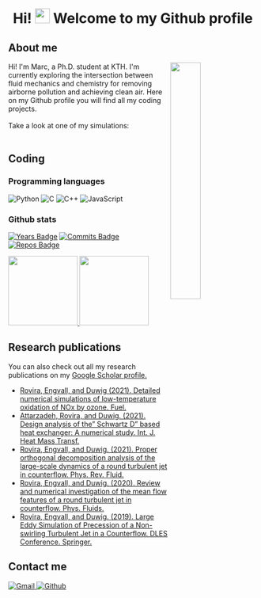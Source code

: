 [comment]: <> (Ideas to expand this README in the future: https://github.com/abhisheknaiidu/awesome-github-profile-readme)

<h1 align="center"> Hi! <img src="https://raw.githubusercontent.com/aemmadi/aemmadi/master/wave.gif" width="30px"> Welcome to my Github profile </h1>

<h2 align="left"> About me </h2>

<a href="https://doi.org/10.1103/PhysRevFluids.6.014701">
  <img src="./jet.gif" align="right" width="35%"/>
</a>

<p>
  Hi! I'm Marc, a Ph.D. student at KTH. I'm currently exploring the intersection between fluid mechanics and chemistry for removing airborne pollution and achieving clean air. Here on my Github profile you will find all my coding projects. <br> <br>
  Take a look at one of my simulations: <br> <br>
</p>

<h2 align="left"> Coding </h2>

<h3 align="left"> Programming languages </h3>

![Python](https://img.shields.io/badge/-Python-000?&logo=Python)
![C](https://img.shields.io/badge/-C-000?&logo=C)
![C++](https://img.shields.io/badge/-C++-000?&logo=c%2b%2b&logoColor=00599C)
![JavaScript](https://img.shields.io/badge/-JavaScript-000?&logo=JavaScript) <br>

<h3 align="left"> Github stats </h3>

[![Years Badge](https://badges.pufler.dev/years/marrov)](https://badges.pufler.dev)
[![Commits Badge](https://badges.pufler.dev/commits/monthly/marrov)](https://badges.pufler.dev)
[![Repos Badge](https://badges.pufler.dev/repos/marrov)](https://badges.pufler.dev) <br>

<a href="https://github.com/marrov">
  <img height="140px" src="https://github-readme-stats.vercel.app/api?username=marrov&hide_title=true&hide_border=false&show_icons=true&include_all_commits=true&count_private=true&line_height=22&theme=dark" /> <img height="140px" src="https://github-readme-stats.vercel.app/api/top-langs/?username=marrov&hide=cmake,fortran,cuda&hide_title=true&hide_border=false&layout=compact&langs_count=6&theme=dark" />
</a>

<h2 align="left">Research publications</h2>

<p>
  You can also check out all my research publications on my <a href="https://scholar.google.com/citations?user=wEZyfUcAAAAJ&hl=es&oi=sra">Google Scholar profile.</a><br>
</p>

<ul>
  <li><a href="https://doi.org/10.1016/j.fuel.2021.121238">Rovira, Engvall, and Duwig (2021). Detailed numerical simulations of low-temperature oxidation of NOx by ozone. Fuel.</a></li>
  <li><a href="https://doi.org/10.1016/j.ijheatmasstransfer.2021.121415">Attarzadeh, Rovira, and Duwig. (2021). Design analysis of the” Schwartz D” based heat exchanger: A numerical study. Int. J. Heat Mass Transf.</a></li>
  <li><a href="https://doi.org/10.1103/PhysRevFluids.6.014701">Rovira, Engvall, and Duwig. (2021). Proper orthogonal decomposition analysis of the large-scale dynamics of a round turbulent jet in counterflow. Phys. Rev. Fluid.</a></li>
  <li><a href="https://doi.org/10.1063/5.0003239">Rovira, Engvall, and Duwig. (2020). Review and numerical investigation of the mean flow features of a round turbulent jet in counterflow. Phys. Fluids.</a></li>
  <li><a href="https://doi.org/10.1007/978-3-030-42822-8_10">Rovira, Engvall, and Duwig. (2019). Large Eddy Simulation of Precession of a Non-swirling Turbulent Jet in a Counterflow. DLES Conference. Springer.</a></li>
</ul>

<h2 align="left"> Contact me </h2>

<p>
  <a href="mailto:marcrovirasacie@gmail.com">
    <img alt="Gmail" src="https://img.shields.io/badge/Gmail-%23BB001B.svg?&style=for-the-badge&logo=Gmail&logoColor=white" />
  </a>
  <a href="https://github.com/marrov">
    <img alt="Github" src="https://img.shields.io/badge/GitHub-%2312100E.svg?&style=for-the-badge&logo=Github&logoColor=white" />
  </a>
</p>
